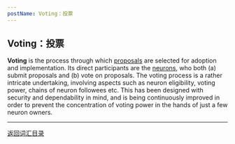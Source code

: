 ```yaml
---
postName: Voting：投票
---
```

## Voting：投票

**Voting** is the process through which [proposals](../P/proposals) are selected for adoption and implementation. Its direct participants are the [neurons](../N/neuron), who both (a) submit proposals and (b) vote on proposals. The voting process is a rather intricate undertaking, involving aspects such as neuron eligibility, voting power, chains of neuron followees etc. This has been designed with security and dependability in mind, and is being continuously improved in order to prevent the concentration of voting power in the hands of just a few neuron owners.

---
[返回词汇目录](../glossary)